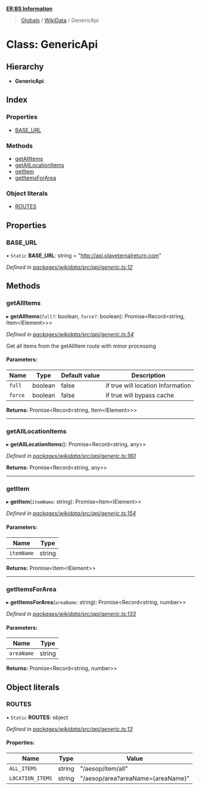 **[ER:BS Information](../README.md)**

> [Globals](../globals.md) / [WikiData](../modules/wikidata.md) / GenericApi

# Class: GenericApi

## Hierarchy

* **GenericApi**

## Index

### Properties

* [BASE\_URL](wikidata.genericapi.md#base_url)

### Methods

* [getAllItems](wikidata.genericapi.md#getallitems)
* [getAllLocationItems](wikidata.genericapi.md#getalllocationitems)
* [getItem](wikidata.genericapi.md#getitem)
* [getItemsForArea](wikidata.genericapi.md#getitemsforarea)

### Object literals

* [ROUTES](wikidata.genericapi.md#routes)

## Properties

### BASE\_URL

▪ `Static` **BASE\_URL**: string = "http://api.playeternalreturn.com"

*Defined in [packages/wikidata/src/api/generic.ts:12](https://github.com/PaulEndri/eternal-return-project/blob/f8a270f/packages/wikidata/src/api/generic.ts#L12)*

## Methods

### getAllItems

▸ **getAllItems**(`full?`: boolean, `force?`: boolean): Promise<Record<string, Item<IElement\>\>\>

*Defined in [packages/wikidata/src/api/generic.ts:54](https://github.com/PaulEndri/eternal-return-project/blob/f8a270f/packages/wikidata/src/api/generic.ts#L54)*

Get all items from the getAllItem route with minor processing

#### Parameters:

Name | Type | Default value | Description |
------ | ------ | ------ | ------ |
`full` | boolean | false | if true will location Information |
`force` | boolean | false | if true will bypass cache  |

**Returns:** Promise<Record<string, Item<IElement\>\>\>

___

### getAllLocationItems

▸ **getAllLocationItems**(): Promise<Record<string, any\>\>

*Defined in [packages/wikidata/src/api/generic.ts:160](https://github.com/PaulEndri/eternal-return-project/blob/f8a270f/packages/wikidata/src/api/generic.ts#L160)*

**Returns:** Promise<Record<string, any\>\>

___

### getItem

▸ **getItem**(`itemName`: string): Promise<Item<IElement\>\>

*Defined in [packages/wikidata/src/api/generic.ts:154](https://github.com/PaulEndri/eternal-return-project/blob/f8a270f/packages/wikidata/src/api/generic.ts#L154)*

#### Parameters:

Name | Type |
------ | ------ |
`itemName` | string |

**Returns:** Promise<Item<IElement\>\>

___

### getItemsForArea

▸ **getItemsForArea**(`areaName`: string): Promise<Record<string, number\>\>

*Defined in [packages/wikidata/src/api/generic.ts:133](https://github.com/PaulEndri/eternal-return-project/blob/f8a270f/packages/wikidata/src/api/generic.ts#L133)*

#### Parameters:

Name | Type |
------ | ------ |
`areaName` | string |

**Returns:** Promise<Record<string, number\>\>

## Object literals

### ROUTES

▪ `Static` **ROUTES**: object

*Defined in [packages/wikidata/src/api/generic.ts:13](https://github.com/PaulEndri/eternal-return-project/blob/f8a270f/packages/wikidata/src/api/generic.ts#L13)*

#### Properties:

Name | Type | Value |
------ | ------ | ------ |
`ALL_ITEMS` | string | "/aesop/item/all" |
`LOCATION_ITEMS` | string | "/aesop/area?areaName={areaName}" |
